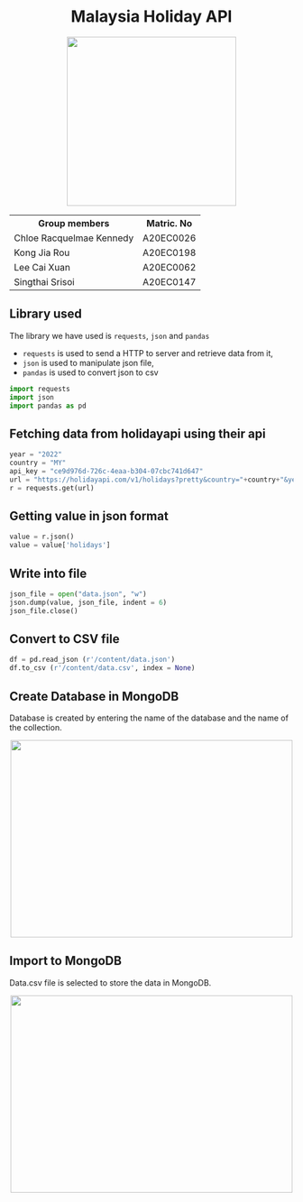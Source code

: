 <h1 align='center'>Malaysia Holiday API</h1>
<div align='center'>
<img width=300 src='https://media.istockphoto.com/id/1199876123/vector/young-woman-running-with-suitcase-and-flight-ticket-female-in-dress-with-luggage-bag.jpg?s=612x612&w=0&k=20&c=lPxzgUB1oZAatnY7YbfH9jWHOpZ9c-QnSvuxHjiKkJQ='>

<table>
  <tr>
   <th>Group members</th>
   <th>Matric. No</th>
  </tr>
  <tr>
   <td>Chloe Racquelmae Kennedy</td>
   <td>A20EC0026</td>
  </tr>
  <tr>
   <td>Kong Jia Rou</td>
   <td>A20EC0198</td>
  </tr>
  <tr>
   <td>Lee Cai Xuan</td>
   <td>A20EC0062</td>
  </tr>
  <tr>
   <td>Singthai Srisoi</td>
   <td>A20EC0147</td>
  </tr>
</table>
</div>

## Library used

The library we have used is `requests`, `json` and `pandas`

- `requests` is used to send a HTTP to server and retrieve data from it,
- `json` is used to manipulate json file,
- `pandas` is used to convert json to csv

```python
import requests
import json
import pandas as pd
```

## Fetching data from holidayapi using their api
```python
year = "2022"
country = "MY"
api_key = "ce9d976d-726c-4eaa-b304-07cbc741d647"
url = "https://holidayapi.com/v1/holidays?pretty&country="+country+"&year="+year+"&key="+api_key
r = requests.get(url)
```

## Getting value in json format
```python
value = r.json()
value = value['holidays']
```

## Write into file
```python
json_file = open("data.json", "w")
json.dump(value, json_file, indent = 6)  
json_file.close()
```

## Convert to CSV file
```python
df = pd.read_json (r'/content/data.json')
df.to_csv (r'/content/data.csv', index = None)
```

## Create Database in MongoDB
Database is created by entering the name of the database and the name of the collection.

<div align = "center"><img width=500 height=350 src ="https://github.com/drshahizan/special-topic-data-engineering/blob/main/Assignment/API/submission/StaticIP/Create%20database.png" height = "450"></div>


## Import to MongoDB
Data.csv file is selected to store the data in MongoDB.

<div align = "center"><img width=500 height=350 src ="https://github.com/drshahizan/special-topic-data-engineering/blob/main/Assignment/API/submission/StaticIP/Database%20in%20MongoDB.png" height = "450"</div>
